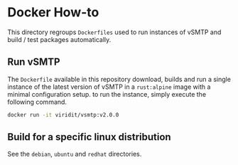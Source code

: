 # Docker How-to

This directory regroups `Dockerfiles` used to run instances of vSMTP and build / test packages automatically.

## Run vSMTP

The `Dockerfile` available in this repository download, builds and run a single instance of the latest version of vSMTP in a `rust:alpine` image with a minimal configuration setup. to run the instance, simply execute the following command.

```sh
docker run -it viridit/vsmtp:v2.0.0
```

## Build for a specific linux distribution

See the `debian`, `ubuntu` and `redhat` directories.
